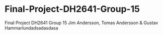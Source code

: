 # Final-Project-DH2641-Group-15
Final Project DH2641 Group 15
Jim Andersson, Tomas Andersson & Gustav Hammarlundadsadasdasa
